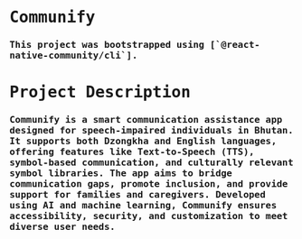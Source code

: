 <h1><samp>Communify</samp></h1> 
<h3><samp>This project was bootstrapped using [`@react-native-community/cli`].</samp></h3>

<h1><samp>Project Description</samp></h1> 
<h3><samp>Communify is a smart communication assistance app designed for speech-impaired individuals in Bhutan. It supports both Dzongkha and English languages, offering features like Text-to-Speech (TTS), symbol-based communication, and culturally relevant symbol libraries. The app aims to bridge communication gaps, promote inclusion, and provide support for families and caregivers. Developed using AI and machine learning, Communify ensures accessibility, security, and customization to meet diverse user needs.
</samp></h3>
